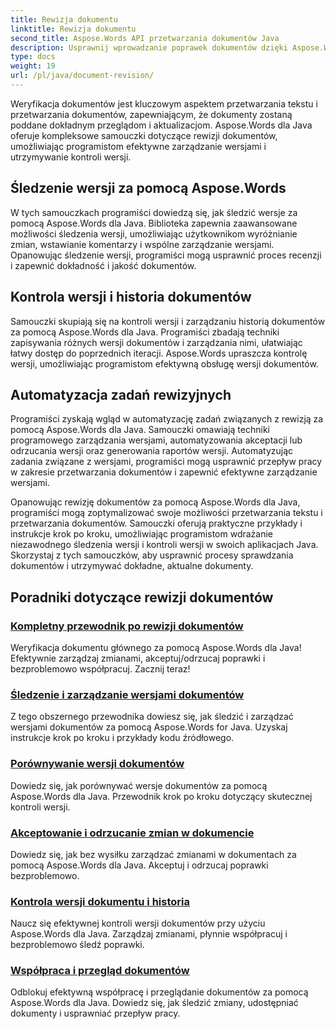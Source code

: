 ```yaml
---
title: Rewizja dokumentu
linktitle: Rewizja dokumentu
second_title: Aspose.Words API przetwarzania dokumentów Java
description: Usprawnij wprowadzanie poprawek dokumentów dzięki Aspose.Words dla Java! Śledź zmiany, zarządzaj kontrolą wersji i bez wysiłku automatyzuj zadania sprawdzania.
type: docs
weight: 19
url: /pl/java/document-revision/
---
```


Weryfikacja dokumentów jest kluczowym aspektem przetwarzania tekstu i przetwarzania dokumentów, zapewniającym, że dokumenty zostaną poddane dokładnym przeglądom i aktualizacjom. Aspose.Words dla Java oferuje kompleksowe samouczki dotyczące rewizji dokumentów, umożliwiając programistom efektywne zarządzanie wersjami i utrzymywanie kontroli wersji.

## Śledzenie wersji za pomocą Aspose.Words

W tych samouczkach programiści dowiedzą się, jak śledzić wersje za pomocą Aspose.Words dla Java. Biblioteka zapewnia zaawansowane możliwości śledzenia wersji, umożliwiając użytkownikom wyróżnianie zmian, wstawianie komentarzy i wspólne zarządzanie wersjami. Opanowując śledzenie wersji, programiści mogą usprawnić proces recenzji i zapewnić dokładność i jakość dokumentów.

## Kontrola wersji i historia dokumentów

Samouczki skupiają się na kontroli wersji i zarządzaniu historią dokumentów za pomocą Aspose.Words dla Java. Programiści zbadają techniki zapisywania różnych wersji dokumentów i zarządzania nimi, ułatwiając łatwy dostęp do poprzednich iteracji. Aspose.Words upraszcza kontrolę wersji, umożliwiając programistom efektywną obsługę wersji dokumentów.

## Automatyzacja zadań rewizyjnych

Programiści zyskają wgląd w automatyzację zadań związanych z rewizją za pomocą Aspose.Words dla Java. Samouczki omawiają techniki programowego zarządzania wersjami, automatyzowania akceptacji lub odrzucania wersji oraz generowania raportów wersji. Automatyzując zadania związane z wersjami, programiści mogą usprawnić przepływ pracy w zakresie przetwarzania dokumentów i zapewnić efektywne zarządzanie wersjami.

Opanowując rewizję dokumentów za pomocą Aspose.Words dla Java, programiści mogą zoptymalizować swoje możliwości przetwarzania tekstu i przetwarzania dokumentów. Samouczki oferują praktyczne przykłady i instrukcje krok po kroku, umożliwiając programistom wdrażanie niezawodnego śledzenia wersji i kontroli wersji w swoich aplikacjach Java. Skorzystaj z tych samouczków, aby usprawnić procesy sprawdzania dokumentów i utrzymywać dokładne, aktualne dokumenty.

## Poradniki dotyczące rewizji dokumentów
### [Kompletny przewodnik po rewizji dokumentów](./guide-document-revision/)
Weryfikacja dokumentu głównego za pomocą Aspose.Words dla Java! Efektywnie zarządzaj zmianami, akceptuj/odrzucaj poprawki i bezproblemowo współpracuj. Zacznij teraz!
### [Śledzenie i zarządzanie wersjami dokumentów](./tracking-managing-document-revisions/)
Z tego obszernego przewodnika dowiesz się, jak śledzić i zarządzać wersjami dokumentów za pomocą Aspose.Words for Java. Uzyskaj instrukcje krok po kroku i przykłady kodu źródłowego.
### [Porównywanie wersji dokumentów](./comparing-document-versions/)
Dowiedz się, jak porównywać wersje dokumentów za pomocą Aspose.Words dla Java. Przewodnik krok po kroku dotyczący skutecznej kontroli wersji.
### [Akceptowanie i odrzucanie zmian w dokumencie](./accepting-rejecting-document-changes/)
Dowiedz się, jak bez wysiłku zarządzać zmianami w dokumentach za pomocą Aspose.Words dla Java. Akceptuj i odrzucaj poprawki bezproblemowo.
### [Kontrola wersji dokumentu i historia](./document-version-control-history/)
Naucz się efektywnej kontroli wersji dokumentów przy użyciu Aspose.Words dla Java. Zarządzaj zmianami, płynnie współpracuj i bezproblemowo śledź poprawki.
### [Współpraca i przegląd dokumentów](./document-collaboration-review/)
Odblokuj efektywną współpracę i przeglądanie dokumentów za pomocą Aspose.Words dla Java. Dowiedz się, jak śledzić zmiany, udostępniać dokumenty i usprawniać przepływ pracy.